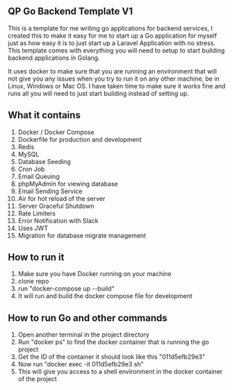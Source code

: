 ## QP Go Backend Template V1

<p>This is a template for me writing go applications for backend services, I created this to make it easy for me to start up a Go application for myself just as how easy it is to just start up a Laravel Application with no stress. This template comes with everything you will need to setup to start building backend applications in Golang.</p>

<p>It uses docker to make sure that you are running an environment that will not give you any issues when you try to run it on any other machine, be in Linux, Windows or Mac OS. I have taken time to make sure it works fine and runs all you will need to just start building instead of setting up.</p>

## What it contains

1. Docker / Docker Compose
2. Dockerfile for production and development
3. Redis
4. MySQL
5. Database Seeding
6. Cron Job
7. Email Queuing
8. phpMyAdmin for viewing database
9. Email Sending Service
10. Air for hot reload of the server
11. Server Graceful Shutdown
12. Rate Limiters
13. Error Notification with Slack
14. Uses JWT
15. Migration for database migrate management

## How to run it

1. Make sure you have Docker running on your machine
2. clone repo
3. run "docker-compose up --build"
4. It will run and build the docker compose file for development

## How to run Go and other commands

1. Open another terminal in the project directory
2. Run "docker ps" to find the docker container that is running the go project
3. Get the ID of the container it should look like this "011d5efb29e3"
4. Now run "docker exec -it 011d5efb29e3 sh"
5. This will give you access to a shell environment in the docker container of the project
